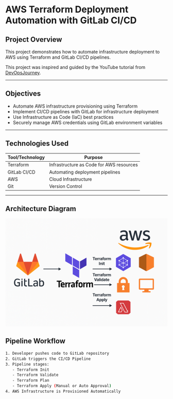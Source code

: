 # AWS Terraform Deployment Automation with GitLab CI/CD  

## Project Overview  

This project demonstrates how to automate infrastructure deployment to AWS using Terraform and GitLab CI/CD pipelines.  

This project was inspired and guided by the YouTube tutorial from [DevOpsJourney](https://www.youtube.com/watch?v=oqOzM_WBqZc&t=2822s).  

---

## Objectives  

- Automate AWS infrastructure provisioning using Terraform  
- Implement CI/CD pipelines with GitLab for infrastructure deployment  
- Use Infrastructure as Code (IaC) best practices  
- Securely manage AWS credentials using GitLab environment variables  

---

## Technologies Used  

| Tool/Technology | Purpose |  
|-----------------|---------|  
| Terraform       | Infrastructure as Code for AWS resources |  
| GitLab CI/CD    | Automating deployment pipelines |  
| AWS             | Cloud Infrastructure |  
| Git             | Version Control |  

---

## Architecture Diagram  

![AWS Terraform GitLab Architecture](Project_image.png)  



## Pipeline Workflow  

```bash
1. Developer pushes code to GitLab repository  
2. GitLab triggers the CI/CD Pipeline  
3. Pipeline stages:  
   - Terraform Init  
   - Terraform Validate  
   - Terraform Plan  
   - Terraform Apply (Manual or Auto Approval)  
4. AWS Infrastructure is Provisioned Automatically  
